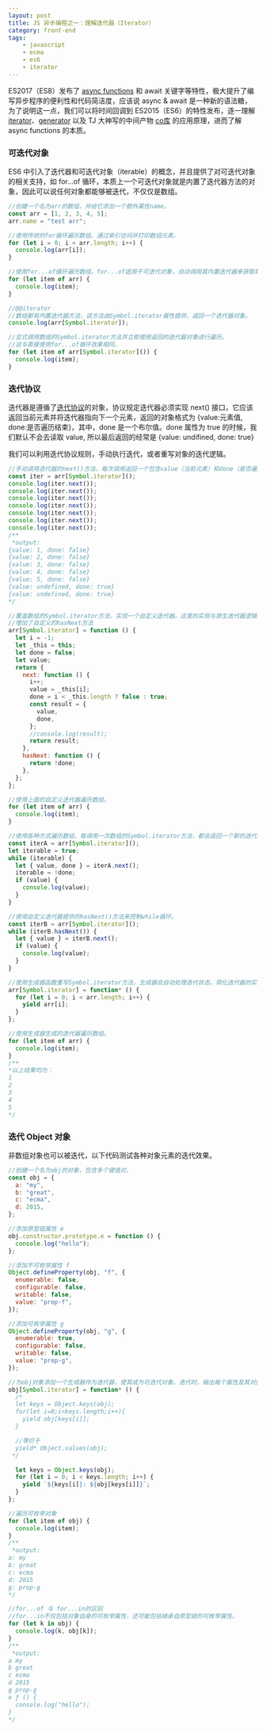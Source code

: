 ```yaml
---
layout: post
title: JS 异步编程之一：理解迭代器（Iterator）
category: front-end
tags:
    - javascript
    - ecma
    - es6
    - iterator
---
```


ES2017（ES8）发布了 [async functions](/blog/2017/09/10/async-functions-in-javascript.html) 和 await 关键字等特性，极大提升了编写异步程序的便利性和代码简洁度，应该说 async & await 是一种新的语法糖，为了说明这一点，我们可以将时间回调到 ES2015（ES6）的特性发布，逐一理解 [iterator](/blog/2017/07/18/iterator-in-javascript.html)、[generator](/blog/2017/07/25/generator-in-javascript.html) 以及 TJ 大神写的中间产物 [co库](/blog/2017/08/05/understanding-co-js.html) 的应用原理，进而了解 async functions 的本质。

### 可迭代对象

ES6 中引入了迭代器和可迭代对象（iterable）的概念，并且提供了对可迭代对象的相关支持，如 for...of 循环，本质上一个可迭代对象就是内置了迭代器方法的对象，因此可以说任何对象都能够被迭代，不仅仅是数组。

```javascript
//创建一个名为arr的数组，并给它添加一个额外属性name。
const arr = [1, 2, 3, 4, 5];
arr.name = "test arr";

//使用传统的for循环遍历数组，通过索引访问并打印数组元素。
for (let i = 0; i < arr.length; i++) {
  console.log(arr[i]);
}

//使用for...of循环遍历数组。for...of适用于可迭代对象，自动调用其内置迭代器来获取每个元素。
for (let item of arr) {
  console.log(item);
}

//@@iterator
//数组都有内置迭代器方法，该方法由Symbol.iterator属性提供，返回一个迭代器对象。
console.log(arr[Symbol.iterator]);

//显式调用数组的Symbol.iterator方法并立即使用返回的迭代器对象进行遍历。
//这与直接使用for...of循环效果相同。
for (let item of arr[Symbol.iterator]()) {
  console.log(item);
}
```

### 迭代协议

迭代器是遵循了[迭代协议](https://developer.mozilla.org/en-US/docs/Web/JavaScript/Reference/Iteration_protocols)的对象，协议规定迭代器必须实现 next() 接口，它应该返回当前元素并将迭代器指向下一个元素，返回的对象格式为 {value:元素值, done:是否遍历结束}，其中，done 是一个布尔值。done 属性为 true 的时候，我们默认不会去读取 value, 所以最后返回的经常是 {value: undifined, done: true}

我们可以利用迭代协议规则，手动执行迭代，或者重写对象的迭代逻辑。
<!--more-->

```javascript
//手动调用迭代器的next()方法，每次调用返回一个包含value（当前元素）和done（是否遍历结束）的对象。
const iter = arr[Symbol.iterator]();
console.log(iter.next());
console.log(iter.next());
console.log(iter.next());
console.log(iter.next());
console.log(iter.next());
console.log(iter.next());
console.log(iter.next());
/**
 *output:
{value: 1, done: false}
{value: 2, done: false}
{value: 3, done: false}
{value: 4, done: false}
{value: 5, done: false}
{value: undefined, done: true}
{value: undefined, done: true}
*/

//覆盖数组的Symbol.iterator方法，实现一个自定义迭代器。这里的实现与原生迭代器逻辑相似，只是从-1开始计数。
//增加了自定义的hasNext方法
arr[Symbol.iterator] = function () {
  let i = -1;
  let _this = this;
  let done = false;
  let value;
  return {
    next: function () {
      i++;
      value = _this[i];
      done = i < _this.length ? false : true;
      const result = {
        value,
        done,
      };
      //console.log(result);
      return result;
    },
    hasNext: function () {
      return !done;
    },
  };
};

//使用上面的自定义迭代器遍历数组。
for (let item of arr) {
  console.log(item);
}

//使用各种方式遍历数组，每调用一次数组的Symbol.iterator方法，都会返回一个新的迭代器对象
const iterA = arr[Symbol.iterator]();
let iterable = true;
while (iterable) {
  let { value, done } = iterA.next();
  iterable = !done;
  if (value) {
    console.log(value);
  }
}

//使用自定义迭代器提供的hasNext()方法来控制while循环。
const iterB = arr[Symbol.iterator]();
while (iterB.hasNext()) {
  let { value } = iterB.next();
  if (value) {
    console.log(value);
  }
}

//使用生成器函数重写Symbol.iterator方法，生成器会自动处理迭代状态，简化迭代器的实现。
arr[Symbol.iterator] = function* () {
  for (let i = 0; i < arr.length; i++) {
    yield arr[i];
  }
};

//使用生成器生成的迭代器遍历数组。
for (let item of arr) {
  console.log(item);
}
/**
*以上结果均为：
1
2
3
4
5
*/
```

### 迭代 Object 对象

非数组对象也可以被迭代，以下代码测试各种对象元素的迭代效果。

```javascript
//创建一个名为obj的对象，包含多个键值对。
const obj = {
  a: "my",
  b: "great",
  c: "ecma",
  d: 2015,
};

//添加原型链属性 e
obj.constructor.prototype.e = function () {
  console.log("hello");
};

//添加不可枚举属性 f
Object.defineProperty(obj, "f", {
  enumerable: false,
  configurable: false,
  writable: false,
  value: "prop-f",
});

//添加可枚举属性 g
Object.defineProperty(obj, "g", {
  enumerable: true,
  configurable: false,
  writable: false,
  value: "prop-g",
});

//为obj对象添加一个生成器作为迭代器，使其成为可迭代对象。迭代时，输出每个属性及其对应的值。
obj[Symbol.iterator] = function* () {
  /*
  let keys = Object.keys(obj);
  for(let i=0;i<keys.length;i++){
    yield obj[keys[i]];
  }

  //等价于
  yield* Object.values(obj);
 */

  let keys = Object.keys(obj);
  for (let i = 0; i < keys.length; i++) {
    yield `${keys[i]}: ${obj[keys[i]]}`;
  }
};

//遍历可枚举对象
for (let item of obj) {
  console.log(item);
}
/**
 *output:
a: my
b: great
c: ecma
d: 2015
g: prop-g
*/

//for...of 与 for...in的区别
//for...in不仅包括对象自身的可枚举属性，还可能包括继承自原型链的可枚举属性。
for (let k in obj) {
  console.log(k, obj[k]);
}
/**
 *output:
a my
b great
c ecma
d 2015
g prop-g
e ƒ () {
  console.log("hello");
}
*/
```
